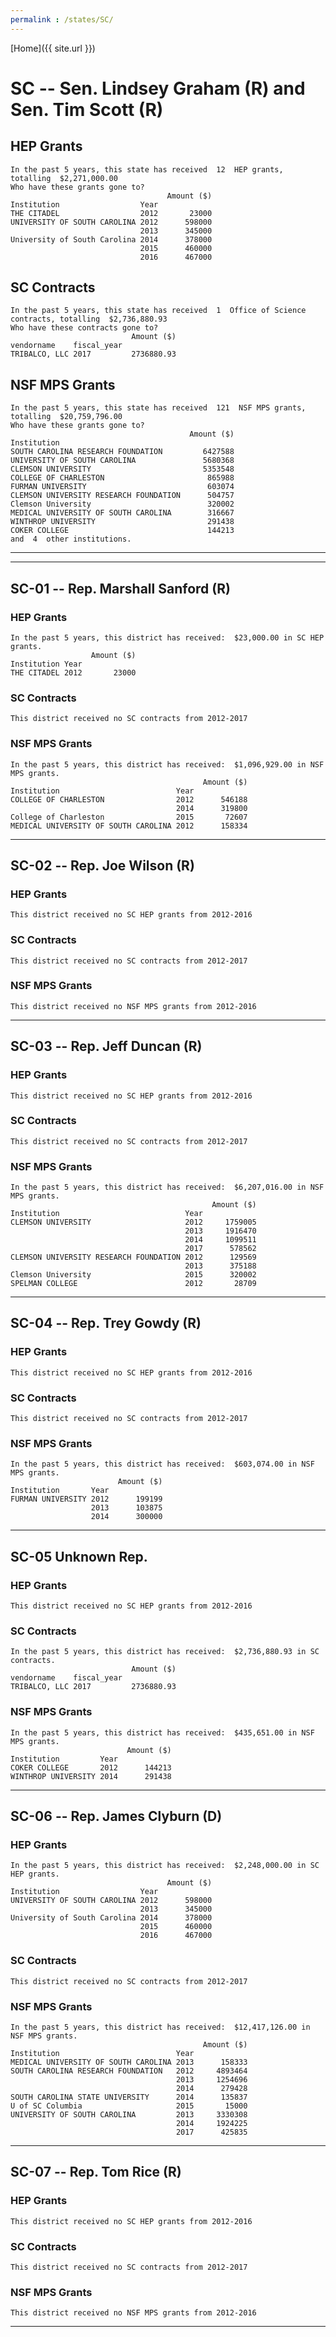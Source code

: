```yaml
---
permalink : /states/SC/
---
```


[Home]({{ site.url }})
# SC -- Sen. Lindsey Graham (R) and  Sen. Tim Scott (R)
## HEP Grants
```
In the past 5 years, this state has received  12  HEP grants, totalling  $2,271,000.00
Who have these grants gone to?
                                   Amount ($)
Institution                  Year            
THE CITADEL                  2012       23000
UNIVERSITY OF SOUTH CAROLINA 2012      598000
                             2013      345000
University of South Carolina 2014      378000
                             2015      460000
                             2016      467000
```
## SC Contracts
```
In the past 5 years, this state has received  1  Office of Science contracts, totalling  $2,736,880.93
Who have these contracts gone to?
                           Amount ($)
vendorname    fiscal_year            
TRIBALCO, LLC 2017         2736880.93
```
## NSF MPS Grants
```
In the past 5 years, this state has received  121  NSF MPS grants, totalling  $20,759,796.00
Who have these grants gone to?
                                        Amount ($)
Institution                                       
SOUTH CAROLINA RESEARCH FOUNDATION         6427588
UNIVERSITY OF SOUTH CAROLINA               5680368
CLEMSON UNIVERSITY                         5353548
COLLEGE OF CHARLESTON                       865988
FURMAN UNIVERSITY                           603074
CLEMSON UNIVERSITY RESEARCH FOUNDATION      504757
Clemson University                          320002
MEDICAL UNIVERSITY OF SOUTH CAROLINA        316667
WINTHROP UNIVERSITY                         291438
COKER COLLEGE                               144213
and  4  other institutions.
```
---
---
## SC-01 -- Rep. Marshall Sanford (R)
### HEP Grants
```
In the past 5 years, this district has received:  $23,000.00 in SC HEP grants.
                  Amount ($)
Institution Year            
THE CITADEL 2012       23000
```
### SC Contracts
```
This district received no SC contracts from 2012-2017
```
### NSF MPS Grants
```
In the past 5 years, this district has received:  $1,096,929.00 in NSF MPS grants.
                                           Amount ($)
Institution                          Year            
COLLEGE OF CHARLESTON                2012      546188
                                     2014      319800
College of Charleston                2015       72607
MEDICAL UNIVERSITY OF SOUTH CAROLINA 2012      158334
```
---
## SC-02 -- Rep. Joe Wilson (R)
### HEP Grants
```
This district received no SC HEP grants from 2012-2016
```
### SC Contracts
```
This district received no SC contracts from 2012-2017
```
### NSF MPS Grants
```
This district received no NSF MPS grants from 2012-2016
```
---
## SC-03 -- Rep. Jeff Duncan (R)
### HEP Grants
```
This district received no SC HEP grants from 2012-2016
```
### SC Contracts
```
This district received no SC contracts from 2012-2017
```
### NSF MPS Grants
```
In the past 5 years, this district has received:  $6,207,016.00 in NSF MPS grants.
                                             Amount ($)
Institution                            Year            
CLEMSON UNIVERSITY                     2012     1759005
                                       2013     1916470
                                       2014     1099511
                                       2017      578562
CLEMSON UNIVERSITY RESEARCH FOUNDATION 2012      129569
                                       2013      375188
Clemson University                     2015      320002
SPELMAN COLLEGE                        2012       28709
```
---
## SC-04 -- Rep. Trey Gowdy (R)
### HEP Grants
```
This district received no SC HEP grants from 2012-2016
```
### SC Contracts
```
This district received no SC contracts from 2012-2017
```
### NSF MPS Grants
```
In the past 5 years, this district has received:  $603,074.00 in NSF MPS grants.
                        Amount ($)
Institution       Year            
FURMAN UNIVERSITY 2012      199199
                  2013      103875
                  2014      300000
```
---
## SC-05 Unknown Rep.
### HEP Grants
```
This district received no SC HEP grants from 2012-2016
```
### SC Contracts
```
In the past 5 years, this district has received:  $2,736,880.93 in SC contracts.
                           Amount ($)
vendorname    fiscal_year            
TRIBALCO, LLC 2017         2736880.93
```
### NSF MPS Grants
```
In the past 5 years, this district has received:  $435,651.00 in NSF MPS grants.
                          Amount ($)
Institution         Year            
COKER COLLEGE       2012      144213
WINTHROP UNIVERSITY 2014      291438
```
---
## SC-06 -- Rep. James Clyburn (D)
### HEP Grants
```
In the past 5 years, this district has received:  $2,248,000.00 in SC HEP grants.
                                   Amount ($)
Institution                  Year            
UNIVERSITY OF SOUTH CAROLINA 2012      598000
                             2013      345000
University of South Carolina 2014      378000
                             2015      460000
                             2016      467000
```
### SC Contracts
```
This district received no SC contracts from 2012-2017
```
### NSF MPS Grants
```
In the past 5 years, this district has received:  $12,417,126.00 in NSF MPS grants.
                                           Amount ($)
Institution                          Year            
MEDICAL UNIVERSITY OF SOUTH CAROLINA 2013      158333
SOUTH CAROLINA RESEARCH FOUNDATION   2012     4893464
                                     2013     1254696
                                     2014      279428
SOUTH CAROLINA STATE UNIVERSITY      2014      135837
U of SC Columbia                     2015       15000
UNIVERSITY OF SOUTH CAROLINA         2013     3330308
                                     2014     1924225
                                     2017      425835
```
---
## SC-07 -- Rep. Tom Rice (R)
### HEP Grants
```
This district received no SC HEP grants from 2012-2016
```
### SC Contracts
```
This district received no SC contracts from 2012-2017
```
### NSF MPS Grants
```
This district received no NSF MPS grants from 2012-2016
```
---
